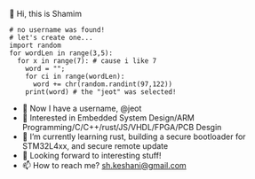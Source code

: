 👋 Hi, this is Shamim
```
# no username was found!
# let's create one...
import random
for wordLen in range(3,5):
  for x in range(7): # cause i like 7
    word = "";
    for ci in range(wordLen):
      word += chr(random.randint(97,122))
    print(word) # the "jeot" was selected!
```
- 🤩 Now I have a username, @jeot
- 👀 Interested in Embedded System Design/ARM Programming/C/C++/rust/JS/VHDL/FPGA/PCB Desgin
- 🌱 I’m currently learning rust, building a secure bootloader for STM32L4xx, and secure remote update 
- 💞️ Looking forward to interesting stuff!
- 📫 How to reach me? sh.keshani@gmail.com

<!---
jeot/jeot is a ✨ special ✨ repository because its `README.md` (this file) appears on your GitHub profile.
You can click the Preview link to take a look at your changes.
--->
